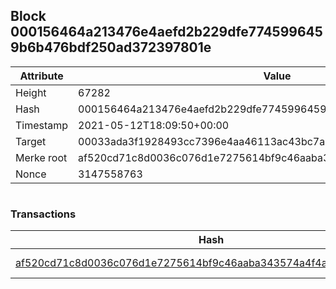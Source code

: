 ## Block 000156464a213476e4aefd2b229dfe7745996459b6b476bdf250ad372397801e

Attribute | Value
--- | ---
Height | 67282
Hash | 000156464a213476e4aefd2b229dfe7745996459b6b476bdf250ad372397801e
Timestamp | 2021-05-12T18:09:50+00:00
Target | 00033ada3f1928493cc7396e4aa46113ac43bc7ac52aab5d08e3934913716f64
Merke root | af520cd71c8d0036c076d1e7275614bf9c46aaba343574a4f4ad68c67d6975bf
Nonce | 3147558763

```

```

### Transactions

Hash | Amount
--- | ---
[af520cd71c8d0036c076d1e7275614bf9c46aaba343574a4f4ad68c67d6975bf](af520cd71c8d0036c076d1e7275614bf9c46aaba343574a4f4ad68c67d6975bf.md) | 10.00000000 SKEPTI 
